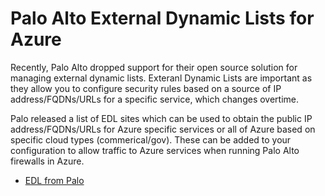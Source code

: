 # Palo Alto External Dynamic Lists for Azure

Recently, Palo Alto dropped support for their open source solution for managing external dynamic lists. Exteranl Dynamic Lists are important as they allow you to configure security rules based on a source of IP address/FQDNs/URLs for a specific service, which changes overtime. 

Palo released a list of EDL sites which can be used to obtain the public IP address/FQDNs/URLs for Azure specific services or all of Azure based on specific cloud types (commerical/gov). These can be added to your configuration to allow traffic to Azure services when running Palo Alto firewalls in Azure.

* [EDL from Palo](https://docs.paloaltonetworks.com/resources/edl-hosting-service)
